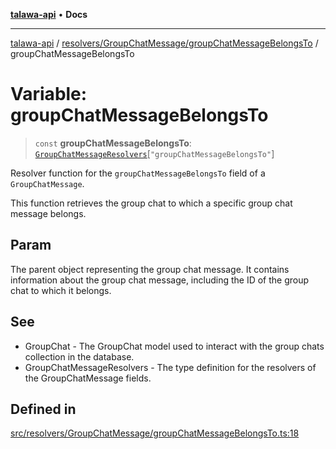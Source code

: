 [**talawa-api**](../../../../README.md) • **Docs**

***

[talawa-api](../../../../modules.md) / [resolvers/GroupChatMessage/groupChatMessageBelongsTo](../README.md) / groupChatMessageBelongsTo

# Variable: groupChatMessageBelongsTo

> `const` **groupChatMessageBelongsTo**: [`GroupChatMessageResolvers`](../../../../types/generatedGraphQLTypes/type-aliases/GroupChatMessageResolvers.md)\[`"groupChatMessageBelongsTo"`\]

Resolver function for the `groupChatMessageBelongsTo` field of a `GroupChatMessage`.

This function retrieves the group chat to which a specific group chat message belongs.

## Param

The parent object representing the group chat message. It contains information about the group chat message, including the ID of the group chat to which it belongs.

## See

 - GroupChat - The GroupChat model used to interact with the group chats collection in the database.
 - GroupChatMessageResolvers - The type definition for the resolvers of the GroupChatMessage fields.

## Defined in

[src/resolvers/GroupChatMessage/groupChatMessageBelongsTo.ts:18](https://github.com/PalisadoesFoundation/talawa-api/blob/3bacbf38707ebd3e3e5f1bc5b4cc7aa3b2adc169/src/resolvers/GroupChatMessage/groupChatMessageBelongsTo.ts#L18)
